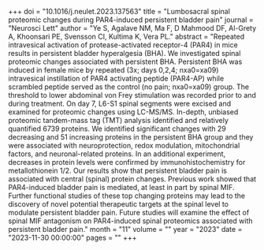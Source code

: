 +++
doi = "10.1016/j.neulet.2023.137563"
title = "Lumbosacral spinal proteomic changes during PAR4-induced persistent bladder pain"
journal = "Neurosci Lett"
author = "Ye S, Agalave NM, Ma F, D Mahmood DF, Al-Grety A, Khoonsari PE, Svensson CI, Kultima K, Vera PL."
abstract = "Repeated intravesical activation of protease-activated receptor-4 (PAR4) in mice results in persistent bladder hyperalgesia (BHA). We investigated spinal proteomic changes associated with persistent BHA. Persistent BHA was induced in female mice by repeated (3x; days 0,2,4; nxa0=xa09) intravesical instillation of PAR4 activating peptide (PAR4-AP) while scrambled peptide served as the control (no pain; nxa0=xa09) group. The threshold to lower abdominal von Frey stimulation was recorded prior to and during treatment. On day 7, L6-S1 spinal segments were excised and examined for proteomic changes using LC-MS/MS. In-depth, unbiased proteomic tandem-mass tag (TMT) analysis identified and relatively quantified 6739 proteins. We identified significant changes with 29 decreasing and 51 increasing proteins in the persistent BHA group and they were associated with neuroprotection, redox modulation, mitochondrial factors, and neuronal-related proteins. In an additional experiment, decreases in protein levels were confirmed by immunohistochemistry for metallothionein 1/2. Our results show that persistent bladder pain is associated with central (spinal) protein changes. Previous work showed that PAR4-induced bladder pain is mediated, at least in part by spinal MIF. Further functional studies of these top changing proteins may lead to the discovery of novel potential therapeutic targets at the spinal level to modulate persistent bladder pain. Future studies will examine the effect of spinal MIF antagonism on PAR4-induced spinal proteomics associated with persistent bladder pain."
month = "11"
volume = ""
year = "2023"
date = "2023-11-30 00:00:00"
pages = ""
+++

